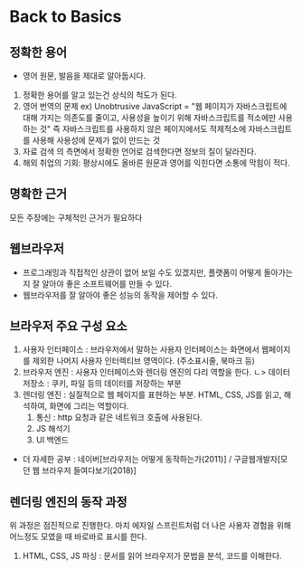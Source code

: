# Back to Basics

## 정확한 용어

- 영어 원문, 발음을 제대로 알아둡시다.

1. 정확한 용어를 알고 있는건 상식의 척도가 된다.
2. 영어 번역의 문제
   ex) Unobtrusive JavaScript = "웹 페이지가 자바스크립트에 대해 가지는 의존도를 줄이고, 사용성을 높이기 위해 자바스크립트를 적소에만 사용하는 것"
   즉 자바스크립트를 사용하지 않은 페이지에서도 적제적소에 자바스크립트를 사용해 사용성에 문제가 없이 만드는 것
3. 자료 검색 의 측면에서 정확한 언어로 검색한다면 정보의 질이 달라진다.
4. 해외 취업의 기회: 평상시에도 올바른 원문과 영어를 익힌다면 소통에 막힘이 적다.

## 명확한 근거

모든 주장에는 구체적인 근거가 필요하다

## 웹브라우저

- 프로그래밍과 직접적인 상관이 없어 보일 수도 있겠지만, 플랫폼이 어떻게 돌아가는지 잘 알아야 좋은 소프트웨어를 만들 수 있다.
- 웹브라우저를 잘 알아야 좋은 성능의 동작을 제어할 수 있다.

## 브라우저 주요 구성 요소

1. 사용자 인터페이스 : 브라우저에서 말하는 사용자 인터페이스는 화면에서 웹페이지를 제외한 나머지 사용자 인터렉티브 영역이다. (주소표시줄, 북마크 등)
2. 브라우저 엔진 : 사용자 인터페이스와 렌더링 엔진의 다리 역할을 한다.
   ㄴ> 데이터 저장소 : 쿠키, 파일 등의 데이터를 저장하는 부분
3. 렌더링 엔진 : 실질적으로 웹 페이지를 표현하는 부분. HTML, CSS, JS를 읽고, 해석하여, 화면에 그리는 역할이다.
   1. 통신 : http 요청과 같은 네트워크 호출에 사용된다.
   2. JS 해석기
   3. UI 백엔드

- 더 자세한 공부 : 네이버[브라우저는 어떻게 동작하는가(2011)] / 구글웹개발자[모던 웹 브라우저 들여다보기(2018)]

## 렌더링 엔진의 동작 과정

위 과정은 점진적으로 진행한다. 마치 에자일 스프린트처럼 더 나은 사용자 경험을 위해 어느정도 모였을 때 바로바로 표시를 한다.

1. HTML, CSS, JS 파싱
   : 문서를 읽어 브라우저가 문법을 분석, 코드를 이해한다.
     <script>태그를 만나면 JS를 해석할 때까지 파싱을 멈춘다.
     왜? : JavaScript는 document.write() 라는 메소드를 사용해서 문서의 구성에 영향을 줄 수 있기 때문에
          일단 멈추고 자바스크립트를 다 해석하고 파싱을 완료한 뒤 다음 동작을 실행한다.
     방법 : <script>태그를 맨 아래에 두기 하지만 모던 웹 개발에서는 이 방법을 쓸 이유가 사라졌다.

2. DOM, CSSOM 변환
   : 브라우저의 메모리 안에 브라우저 안에서 사용할 수 있도록 객체적인 구조로 변환한다.
   이렇게 HTML문서를 변환한게 바로 익히 알던 DOM이다.
   자바스크립트에서 $('.class') 처럼 객체 접근을 할 수 있던 이유도 CSS도 CSSOM을 거쳐서 Object 모델로 변경하기 때문이다.
   CSSOM === CSS Object Model

3. 렌더 트리 구축
   : DOM과 CSSOM을 결합하여 화면에 그려낼 내용을 작성한다.
   즉, 어떤 엘리먼트에 어떤 스타일을 적용할 것인지 정해진다.

4. 렌더 트리 배치
   : 아직까지 실제로 화면에 그려낸 것은 아니지만, 그려지기 전 단계로 각 요소의 크리와 위치를 계산한다.(Layout 단계)

5. 렌더 트리 그리기
   : 요소를 식제로 픽셀로 변환하여 그린다. (Paint 단계, Rasterize) 이 단계 후에
   픽셀로 그려진 여러 레이어를 합성한다. (Compositing 단계)
   여기서 레이어는 우리가 알던 z-index 개념이 아니라, 브라우저 자체적으로 레이어를 단계적으로 구분한 레이어를 뜻한다.
   개발자 도구에서 확인 가능! 크롬개발자도구 -> setting -> 더보기? -> layers
   가능하면 레이어는 30개를 넘어가지 않도록 하는게 좋다. 넘어가게 되면 브라우저 성능이 저하된다.(참고용으로만 알아두자)
